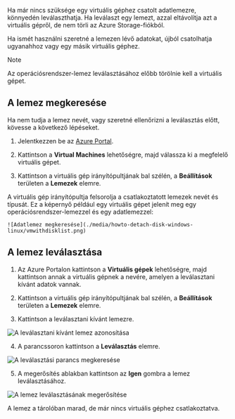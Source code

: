 Ha már nincs szüksége egy virtuális géphez csatolt adatlemezre, könnyedén leválaszthatja. Ha leválaszt egy lemezt, azzal eltávolítja azt a virtuális gépről, de nem törli az Azure Storage-fiókból.

Ha ismét használni szeretné a lemezen lévő adatokat, újból csatolhatja ugyanahhoz vagy egy másik virtuális géphez.  

> [!NOTE]
> Az operációsrendszer-lemez leválasztásához előbb törölnie kell a virtuális gépet.
>

## <a name="find-the-disk"></a>A lemez megkeresése
Ha nem tudja a lemez nevét, vagy szeretné ellenőrizni a leválasztás előtt, kövesse a következő lépéseket.

1. Jelentkezzen be az [Azure Portal](https://portal.azure.com).

2. Kattintson a **Virtual Machines** lehetőségre, majd válassza ki a megfelelő virtuális gépet.

3. Kattintson a virtuális gép irányítópultjának bal szélén, a **Beállítások** területen a **Lemezek** elemre.

 A virtuális gép irányítópultja felsorolja a csatlakoztatott lemezek nevét és típusát. Ez a képernyő például egy virtuális gépet jelenít meg egy operációsrendszer-lemezzel és egy adatlemezzel:

    ![Adatlemez megkeresése](./media/howto-detach-disk-windows-linux/vmwithdisklist.png)

## <a name="detach-the-disk"></a>A lemez leválasztása
1. Az Azure Portalon kattintson a **Virtuális gépek** lehetőségre, majd kattintson annak a virtuális gépnek a nevére, amelyen a leválasztani kívánt adatok vannak.

2. Kattintson a virtuális gép irányítópultjának bal szélén, a **Beállítások** területen a **Lemezek** elemre.

3. Kattintson a leválasztani kívánt lemezre.

  ![A leválasztani kívánt lemez azonosítása](./media/howto-detach-disk-windows-linux/disklist.png)

4. A parancssoron kattintson a **Leválasztás** elemre.

  ![A leválasztási parancs megkeresése](./media/howto-detach-disk-windows-linux/diskdetachcommand.png)

5. A megerősítés ablakban kattintson az **Igen** gombra a lemez leválasztásához.

  ![A lemez leválasztásának megerősítése](./media/howto-detach-disk-windows-linux/confirmdetach.png)

A lemez a tárolóban marad, de már nincs virtuális géphez csatlakoztatva.
